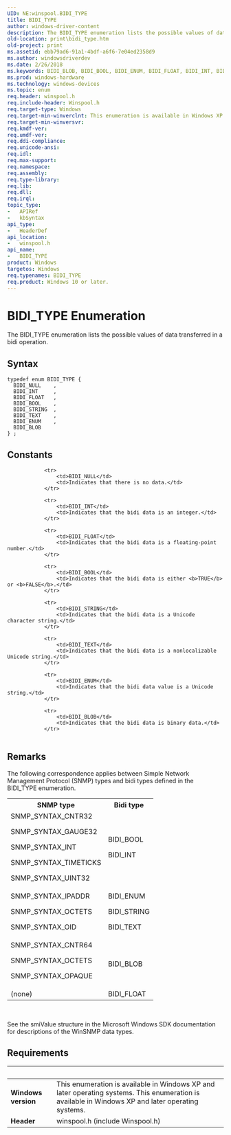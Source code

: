 ```yaml
---
UID: NE:winspool.BIDI_TYPE
title: BIDI_TYPE
author: windows-driver-content
description: The BIDI_TYPE enumeration lists the possible values of data transferred in a bidi operation.
old-location: print\bidi_type.htm
old-project: print
ms.assetid: ebb79ad6-91a1-4bdf-a6f6-7e04ed2358d9
ms.author: windowsdriverdev
ms.date: 2/26/2018
ms.keywords: BIDI_BLOB, BIDI_BOOL, BIDI_ENUM, BIDI_FLOAT, BIDI_INT, BIDI_NULL, BIDI_STRING, BIDI_TEXT, BIDI_TYPE, BIDI_TYPE enumeration [Print Devices], print.bidi_type, spoolfnc_35a684ef-3bbf-4f33-86e9-b4a3bddbbb51.xml, winspool/BIDI_BLOB, winspool/BIDI_BOOL, winspool/BIDI_ENUM, winspool/BIDI_FLOAT, winspool/BIDI_INT, winspool/BIDI_NULL, winspool/BIDI_STRING, winspool/BIDI_TEXT, winspool/BIDI_TYPE
ms.prod: windows-hardware
ms.technology: windows-devices
ms.topic: enum
req.header: winspool.h
req.include-header: Winspool.h
req.target-type: Windows
req.target-min-winverclnt: This enumeration is available in Windows XP and later operating systems.
req.target-min-winversvr: 
req.kmdf-ver: 
req.umdf-ver: 
req.ddi-compliance: 
req.unicode-ansi: 
req.idl: 
req.max-support: 
req.namespace: 
req.assembly: 
req.type-library: 
req.lib: 
req.dll: 
req.irql: 
topic_type:
-	APIRef
-	kbSyntax
api_type:
-	HeaderDef
api_location:
-	winspool.h
api_name:
-	BIDI_TYPE
product: Windows
targetos: Windows
req.typenames: BIDI_TYPE
req.product: Windows 10 or later.
---
```


# BIDI_TYPE Enumeration
The BIDI_TYPE enumeration lists the possible values of data transferred in a bidi operation.

## Syntax
```
typedef enum BIDI_TYPE {
  BIDI_NULL    ,
  BIDI_INT     ,
  BIDI_FLOAT   ,
  BIDI_BOOL    ,
  BIDI_STRING  ,
  BIDI_TEXT    ,
  BIDI_ENUM    ,
  BIDI_BLOB
} ;
```

## Constants

<table>
            
                <tr>
                    <td>BIDI_NULL</td>
                    <td>Indicates that there is no data.</td>
                </tr>
            
                <tr>
                    <td>BIDI_INT</td>
                    <td>Indicates that the bidi data is an integer.</td>
                </tr>
            
                <tr>
                    <td>BIDI_FLOAT</td>
                    <td>Indicates that the bidi data is a floating-point number.</td>
                </tr>
            
                <tr>
                    <td>BIDI_BOOL</td>
                    <td>Indicates that the bidi data is either <b>TRUE</b> or <b>FALSE</b>.</td>
                </tr>
            
                <tr>
                    <td>BIDI_STRING</td>
                    <td>Indicates that the bidi data is a Unicode character string.</td>
                </tr>
            
                <tr>
                    <td>BIDI_TEXT</td>
                    <td>Indicates that the bidi data is a nonlocalizable Unicode string.</td>
                </tr>
            
                <tr>
                    <td>BIDI_ENUM</td>
                    <td>Indicates that the bidi data value is a Unicode string.</td>
                </tr>
            
                <tr>
                    <td>BIDI_BLOB</td>
                    <td>Indicates that the bidi data is binary data.</td>
                </tr>
</table>

## Remarks

The following correspondence applies between Simple Network Management Protocol (SNMP) types and bidi types defined in the BIDI_TYPE enumeration.

<table>
<tr>
<th>SNMP type</th>
<th>Bidi type</th>
</tr>
<tr>
<td>
SNMP_SYNTAX_CNTR32

SNMP_SYNTAX_GAUGE32

SNMP_SYNTAX_INT

SNMP_SYNTAX_TIMETICKS

SNMP_SYNTAX_UINT32

</td>
<td>
BIDI_BOOL

BIDI_INT

</td>
</tr>
<tr>
<td>
SNMP_SYNTAX_IPADDR

SNMP_SYNTAX_OCTETS

SNMP_SYNTAX_OID

</td>
<td>
BIDI_ENUM

BIDI_STRING

BIDI_TEXT

</td>
</tr>
<tr>
<td>
SNMP_SYNTAX_CNTR64

SNMP_SYNTAX_OCTETS

SNMP_SYNTAX_OPAQUE

</td>
<td>
BIDI_BLOB

</td>
</tr>
<tr>
<td>
(none)

</td>
<td>
BIDI_FLOAT

</td>
</tr>
</table>
 

See the smiValue structure in the Microsoft Windows SDK documentation for descriptions of the WinSNMP data types.

## Requirements
| &nbsp; | &nbsp; |
| ---- |:---- |
| **Windows version** | This enumeration is available in Windows XP and later operating systems. This enumeration is available in Windows XP and later operating systems. |
| **Header** | winspool.h (include Winspool.h) |